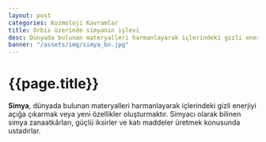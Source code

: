 ```yaml
---
layout: post
categories: Kozmoloji Kavramlar
title: Orbis üzerinde simyanın işlevi
desc: Dünyada bulunan materyalleri harmanlayarak içlerindeki gizli enerjiyi açığa çıkarmak veya yeni özellikler oluşturmaktır.
banner: "/assets/img/simya_bn.jpg"
---
```


# {{page.title}}
**Simya**, dünyada bulunan materyalleri harmanlayarak içlerindeki gizli enerjiyi açığa çıkarmak veya yeni özellikler oluşturmaktır. Simyacı olarak bilinen simya zanaatkârları, güçlü iksirler ve katı maddeler üretmek konusunda ustadırlar.